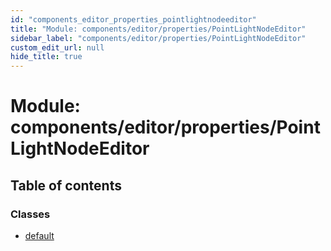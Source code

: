 ```yaml
---
id: "components_editor_properties_pointlightnodeeditor"
title: "Module: components/editor/properties/PointLightNodeEditor"
sidebar_label: "components/editor/properties/PointLightNodeEditor"
custom_edit_url: null
hide_title: true
---
```


# Module: components/editor/properties/PointLightNodeEditor

## Table of contents

### Classes

- [default](../classes/components_editor_properties_pointlightnodeeditor.default.md)

